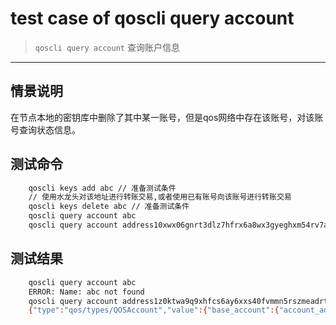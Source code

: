 # test case of qoscli query account

> `qoscli query account` 查询账户信息

---

## 情景说明

在节点本地的密钥库中删除了其中某一账号，但是qos网络中存在该账号，对该账号查询状态信息。

## 测试命令

```bash
    qoscli keys add abc // 准备测试条件
    // 使用水龙头对该地址进行转账交易,或者使用已有账号向该账号进行转账交易
    qoscli keys delete abc // 准备测试条件
    qoscli query account abc
    qoscli query account address10xwx06gnrt3dlz7hfrx6a8wx3gyeghxm54rv7a
```

## 测试结果

```bash
    qoscli query account abc
    ERROR: Name: abc not found
    qoscli query account address1z0ktwa9q9xhfcs6ay6xxs40fvmmn5rszmeadrt
    {"type":"qos/types/QOSAccount","value":{"base_account":{"account_address":"address1z0ktwa9q9xhfcs6ay6xxs40fvmmn5rszmeadrt","public_key":null,"nonce":"0"},"qos":"1000000000","qscs":null}}
```
